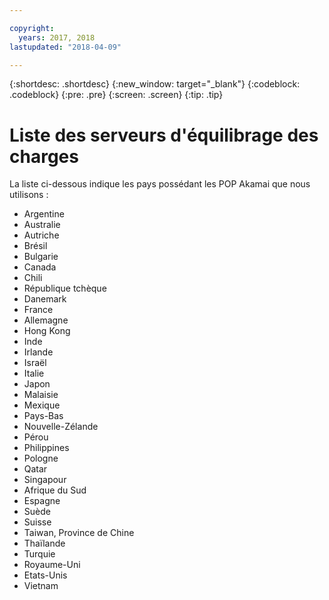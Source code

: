 ```yaml
---

copyright:
  years: 2017, 2018
lastupdated: "2018-04-09"

---
```


{:shortdesc: .shortdesc}
{:new_window: target="_blank"}
{:codeblock: .codeblock}
{:pre: .pre}
{:screen: .screen}
{:tip: .tip}

# Liste des serveurs d'équilibrage des charges

La liste ci-dessous indique les pays possédant les POP Akamai que nous utilisons :
 
* Argentine
* Australie
* Autriche
* Brésil
* Bulgarie
* Canada
* Chili
* République tchèque
* Danemark
* France
* Allemagne
* Hong Kong 
* Inde
* Irlande
* Israël
* Italie
* Japon
* Malaisie
* Mexique
* Pays-Bas
* Nouvelle-Zélande
* Pérou
* Philippines
* Pologne
* Qatar
* Singapour
* Afrique du Sud
* Espagne
* Suède
* Suisse
* Taiwan, Province de Chine
* Thaïlande
* Turquie
* Royaume-Uni
* Etats-Unis
* Vietnam
